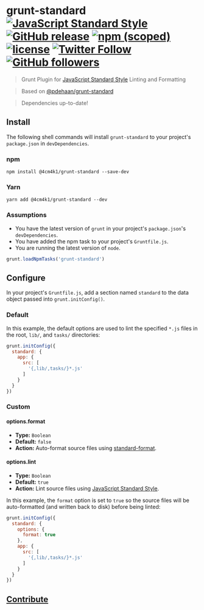 # grunt-standard [![JavaScript Standard Style](https://img.shields.io/badge/code%20style-standard-brightgreen.svg)](http://standardjs.com/) [![GitHub release](https://img.shields.io/github/release/4cm4k1/grunt-standard.svg)](https://github.com/4cm4k1/grunt-standard/releases) [![npm (scoped)](https://img.shields.io/npm/v/@4cm4k1/grunt-standard.svg)](https://www.npmjs.com/package/@4cm4k1/grunt-standard) [![license](https://img.shields.io/github/license/4cm4k1/grunt-standard.svg)](https://github.com/4cm4k1/grunt-standard/blob/master/LICENSE) [![Twitter Follow](https://img.shields.io/twitter/follow/4cm4k1.svg?style=social&label=Follow)](https://twitter.com/4cm4k1) [![GitHub followers](https://img.shields.io/github/followers/4cm4k1.svg?style=social&label=Follow)](https://github.com/4cm4k1)

> Grunt Plugin for [JavaScript Standard Style](https://github.com/feross/standard) Linting and Formatting

> Based on [@pdehaan/grunt-standard](https://github.com/pdehaan/grunt-standard)

> Dependencies up-to-date!

## Install

The following shell commands will install `grunt-standard` to your project's `package.json` in `devDependencies`.

### npm
```shell
npm install @4cm4k1/grunt-standard --save-dev
```

### Yarn
```shell
yarn add @4cm4k1/grunt-standard --dev
```

### Assumptions

- You have the latest version of `grunt` in your project's `package.json`'s `devDependencies`.
- You have added the npm task to your project's `Gruntfile.js`.
- You are running the latest version of `node`.

```javascript
grunt.loadNpmTasks('grunt-standard')
```

## Configure

In your project's `Gruntfile.js`, add a section named `standard` to the data object passed into `grunt.initConfig()`.

### Default

In this example, the default options are used to lint the specified `*.js` files in the root, `lib/`, and `tasks/` directories:

```javascript
grunt.initConfig({
  standard: {
    app: {
      src: [
        '{,lib/,tasks/}*.js'
      ]
    }
  }
})
```

### Custom

#### options.format

- **Type:** `Boolean`
- **Default:** `false`
- **Action:** Auto-format source files using [standard-format](https://github.com/maxogden/standard-format).

#### options.lint

- **Type:** `Boolean`
- **Default:** `true`
- **Action:** Lint source files using [JavaScript Standard Style](https://github.com/feross/standard).

In this example, the `format` option is set to `true` so the source files will be auto-formatted (and written back to disk) before being linted:

```javascript
grunt.initConfig({
  standard: {
    options: {
      format: true
    },
    app: {
      src: [
        '{,lib/,tasks/}*.js'
      ]
    }
  }
})
```

## [Contribute](https://github.com/4cm4k1/grunt-standard/blob/master/CONTRIBUTE.md)
